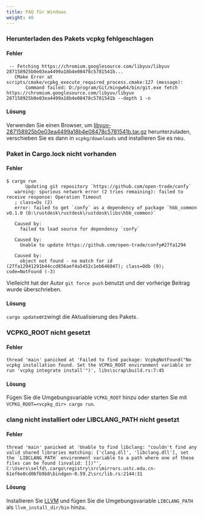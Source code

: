 ```yaml
---
title: FAQ für Windows
weight: 40
---
```


### Herunterladen des Pakets vcpkg fehlgeschlagen

#### Fehler

```
 -- Fetching https://chromium.googlesource.com/libyuv/libyuv 287158925b0e03ea4499a18b4e08478c5781541b...
   CMake Error at scripts/cmake/vcpkg_execute_required_process.cmake:127 (message):
       Command failed: D:/program/Git/mingw64/bin/git.exe fetch https://chromium.googlesource.com/libyuv/libyuv 287158925b0e03ea4499a18b4e08478c5781541b --depth 1 -n
```

#### Lösung

Verwenden Sie einen Browser, um [libyuv-287158925b0e03ea4499a18b4e08478c5781541b.tar.gz](https://chromium.googlesource.com/libyuv/libyuv/+archive/287158925b0e03ea4499a18b4e08478c5781541b.tar.gz) herunterzuladen, verschieben Sie es dann in `vcpkg/downloads` und installieren Sie es neu.



### Paket in Cargo.lock nicht vorhanden

#### Fehler

```
$ cargo run
       Updating git repository `https://github.com/open-trade/confy`
   warning: spurious network error (2 tries remaining): failed to receive response: Operation Timeout
   ; class=Os (2)
   error: failed to get `confy` as a dependency of package `hbb_common v0.1.0 (D:\rustdesk\rustdesk\rustdesk\libs\hbb_common)`

   Caused by:
     failed to load source for dependency `confy`

   Caused by:
     Unable to update https://github.com/open-trade/confy#27fa1294

   Caused by:
     object not found - no match for id (27fa12941291b44ccd856aef4a5452c1eb646047); class=Odb (9); code=NotFound (-3)
```

Vielleicht hat der Autor `git force push` benutzt und der vorherige Beitrag wurde überschrieben.

#### Lösung

`cargo update`erzwingt die Aktualisierung des Pakets.



### VCPKG_ROOT nicht gesetzt

#### Fehler

```
thread 'main' panicked at 'Failed to find package: VcpkgNotFound("No vcpkg installation found. Set the VCPKG_ROOT environment variable or run 'vcpkg integrate install'")', libs\scrap\build.rs:7:45
```

#### Lösung

Fügen Sie die Umgebungsvariable `VCPKG_ROOT` hinzu oder starten Sie mit `VCPKG_ROOT=<vcpkg_dir> cargo run`.



### clang nicht installiert oder LIBCLANG_PATH nicht gesetzt

#### Fehler

```
thread 'main' panicked at 'Unable to find libclang: "couldn't find any valid shared libraries matching: ['clang.dll', 'libclang.dll'], set the `LIBCLANG_PATH` environment variable to a path where one of these files can be found (invalid: [])"', C:\Users\selfd\.cargo\registry\src\mirrors.ustc.edu.cn-61ef6e0cd06fb9b8\bindgen-0.59.2\src/lib.rs:2144:31
```

#### Lösung

Installieren Sie [LLVM](https://releases.llvm.org/download.html) und fügen Sie die Umgebungsvariable `LIBCLANG_PATH` als `llvm_install_dir/bin` hinzu.
